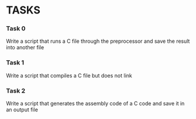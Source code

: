 <h1>TASKS</h1>
<h3>Task 0</h3>
<p>Write a script that runs a C file through the preprocessor and save the result into another file</p>
<h3>Task 1</h3>
<p>Write a script that compiles a C file but does not link</p>
<h3>Task 2</h3>
<p>Write a script that generates the assembly code of a C code and save it in an output file</p>
